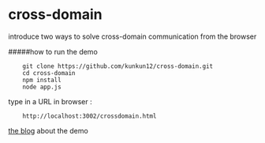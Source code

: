 cross-domain
============

introduce two ways to solve cross-domain communication from the browser

#####how to run the demo

		git clone https://github.com/kunkun12/cross-domain.git
		cd cross-domain
		npm install 
		node app.js

type in a URL in browser :

		http://localhost:3002/crossdomain.html


[the blog]() about the demo 

